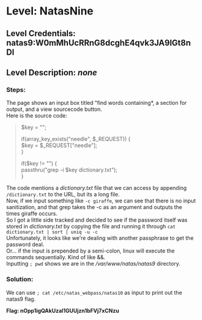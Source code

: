 # Level: NatasNine
## Level Credentials: natas9:W0mMhUcRRnG8dcghE4qvk3JA9lGt8nDl
## Level Description: *none*

### Steps:
The page shows an input box titled "find words containing*, a section for output, and a view sourcecode button.  
Here is the source code:  
>$key = "";  
>  
>if(array_key_exists("needle", $_REQUEST)) {  
>    $key = $_REQUEST["needle"];  
>}  
>  
>if($key != "") {  
>    passthru("grep -i $key dictionary.txt");  
>}  

The code mentions a *dictionary.txt* file that we can access by appending `/dictionary.txt` to the URL, but its a long file.    
Now, if we input something like `-c giraffe`, we can see that there is no input sanitization, and that grep takes the -c as an argument and outputs the times giraffe occurs.    
So I got a little side tracked and decided to see if the password itself was stored in *dictionary.txt* by copying the file and running it through `cat dictionary.txt | sort | uniq -u -c`    
Unfortunately, it looks like we're dealing with another passphrase to get the password deal.    
Or... if the input is prepended by a semi-colon, linux will execute the commands sequentially. Kind of like &&.  
Inputting `; pwd` shows we are in the */var/www/natas/natas9* directory.  
### Solution:
We can use `; cat /etc/natas_webpass/natas10` as input to print out the natas9 flag.  


**Flag: nOpp1igQAkUzaI1GUUjzn1bFVj7xCNzu**
